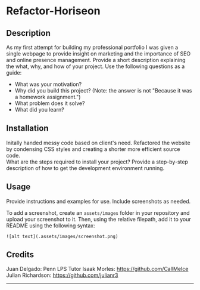 # Refactor-Horiseon

## Description

As my first attempt for building my professional portfolio I was given a single webpage to provide insight on marketing and the importance of SEO and online presence management.  Provide a short description explaining the what, why, and how of your project. Use the following questions as a guide:

- What was your motivation?
- Why did you build this project? (Note: the answer is not "Because it was a homework assignment.")
- What problem does it solve?
- What did you learn?



## Installation

Initally handed messy code based on client's need. Refactored the website by condensing CSS styles and creating a shorter more efficient source code.  
What are the steps required to install your project? Provide a step-by-step description of how to get the development environment running.

## Usage

Provide instructions and examples for use. Include screenshots as needed.

To add a screenshot, create an `assets/images` folder in your repository and upload your screenshot to it. Then, using the relative filepath, add it to your README using the following syntax:

   
    ![alt text](.assets/images/screenshot.png)


## Credits

Juan Delgado: Penn LPS Tutor
Isaak Morles: https://github.com/CallMeIce
Julian Richardson: https://github.com/julianr3


---

